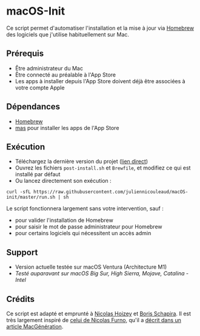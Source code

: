 # macOS-Init

Ce script permet d'automatiser l'installation et la mise à jour via [Homebrew](https://brew.sh "Homebrew — The missing package manager for macOS") des logiciels que j'utilise habituellement sur Mac.

## Prérequis

- Être administrateur du Mac
- Être connecté au préalable à l'App Store
- Les apps à installer depuis l'App Store doivent déjà être associées à votre compte Apple

## Dépendances

- [Homebrew](https://brew.sh "Homebrew — The missing package manager for macOS")
- [mas](https://github.com/mas-cli/mas) pour installer les apps de l'App Store

## Exécution

- Téléchargez la dernière version du projet ([lien direct](https://github.com/juliennicouleaud/macOS-init/archive/master.zip))
- Ouvrez les fichiers `post-install.sh` et `Brewfile`, et modifiez ce qui est installé par défaut
- Ou lancez directement son exécution :

```shell
curl -sfL https://raw.githubusercontent.com/juliennicouleaud/macOS-init/master/run.sh | sh
```

Le script fonctionnera largement sans votre intervention, sauf :

- pour valider l'installation de Homebrew
- pour saisir le mot de passe administrateur pour Homebrew
- pour certains logiciels qui nécessitent un accès admin

## Support

- Version actuelle testée sur macOS Ventura (Architecture M1)
- *Testé auparavant sur macOS Big Sur, High Sierra, Mojave, Catalina - Intel*

## Crédits

Ce script est adapté et emprunté à [Nicolas Hoizey](https://github.com/nhoizey/macOS-init) et [Boris Schapira](https://github.com/borisschapira/macOS-init). Il est très largement inspiré de [celui de Nicolas Furno](https://github.com/nicolinuxfr/macOS-post-installation), qu'il a [décrit dans un article MacGénération](https://www.macg.co/logiciels/2017/01/un-script-pour-configurer-automatiquement-un-nouveau-mac-96652).
